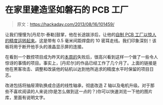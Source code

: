 # 在家里建造坚如磐石的 PCB 工厂

> 原文：<https://hackaday.com/2013/08/16/101459/>

让我们慢慢为[丹尼尔·泰勒]鼓掌，他在长途跋涉后，让他的[自制 PCB 工厂以惊人的精度运转起来](https://sites.google.com/site/dbtayl/cnc-mill/build-log)。这是带有 0.5 毫米间距焊盘的 10 密耳走线。我们印象深刻！该板将用于断开他手头的液晶显示屏的连接。

在看到一个数控项目成为昨天的[本周的](http://hackaday.com/2013/08/15/fail-of-the-week-the-follies-of-a-bootstrapped-cnc-mill/?preview=true)失败后，很高兴看到这样一个做了一些令人惊讶的事情的项目。事实上，[丹尼尔]的作品已经工作了几个月了。上面的链接是他在黑客攻击、调整和改装他的钻机以达到他所追求的精度水平时保留的项目日志。

改进包括将抽屉滑轨换成合适的线性轴承，彻底改造 Z 轴以及电机升级。对于那些不喜欢阅读的人来说(你是怎么做到这一点的？)你可以快速浏览一下他的图片库，里面有说明文字。